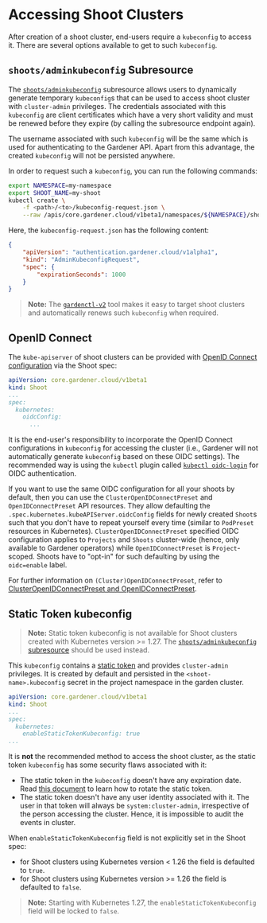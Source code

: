 # Accessing Shoot Clusters

After creation of a shoot cluster, end-users require a `kubeconfig` to access it. There are several options available to get to such `kubeconfig`.

## `shoots/adminkubeconfig` Subresource

The [`shoots/adminkubeconfig`](../proposals/16-adminkubeconfig-subresource.md) subresource allows users to dynamically generate temporary `kubeconfig`s that can be used to access shoot cluster with `cluster-admin` privileges. The credentials associated with this `kubeconfig` are client certificates which have a very short validity and must be renewed before they expire (by calling the subresource endpoint again).

The username associated with such `kubeconfig` will be the same which is used for authenticating to the Gardener API. Apart from this advantage, the created `kubeconfig` will not be persisted anywhere.

In order to request such a `kubeconfig`, you can run the following commands:

```bash
export NAMESPACE=my-namespace
export SHOOT_NAME=my-shoot
kubectl create \
    -f <path>/<to>/kubeconfig-request.json \
    --raw /apis/core.gardener.cloud/v1beta1/namespaces/${NAMESPACE}/shoots/${SHOOT_NAME}/adminkubeconfig | jq -r ".status.kubeconfig" | base64 -d
```

Here, the `kubeconfig-request.json` has the following content:

```json
{
    "apiVersion": "authentication.gardener.cloud/v1alpha1",
    "kind": "AdminKubeconfigRequest",
    "spec": {
        "expirationSeconds": 1000
    }
}
```

> **Note:** The [`gardenctl-v2`](https://github.com/gardener/gardenctl-v2/) tool makes it easy to target shoot clusters and automatically renews such `kubeconfig` when required.

## OpenID Connect

The `kube-apiserver` of shoot clusters can be provided with [OpenID Connect configuration](https://kubernetes.io/docs/reference/access-authn-authz/authentication/#openid-connect-tokens) via the Shoot spec:

```yaml
apiVersion: core.gardener.cloud/v1beta1
kind: Shoot
...
spec:
  kubernetes:
    oidcConfig:
      ...
```

It is the end-user's responsibility to incorporate the OpenID Connect configurations in `kubeconfig` for accessing the cluster (i.e., Gardener will not automatically generate `kubeconfig` based on these OIDC settings).
The recommended way is using the `kubectl` plugin called [`kubectl oidc-login`](https://github.com/int128/kubelogin) for OIDC authentication.

If you want to use the same OIDC configuration for all your shoots by default, then you can use the `ClusterOpenIDConnectPreset` and `OpenIDConnectPreset` API resources. They allow defaulting the `.spec.kubernetes.kubeAPIServer.oidcConfig` fields for newly created `Shoot`s such that you don't have to repeat yourself every time (similar to `PodPreset` resources in Kubernetes).
`ClusterOpenIDConnectPreset` specified OIDC configuration applies to `Projects` and `Shoots` cluster-wide (hence, only available to Gardener operators) while `OpenIDConnectPreset` is `Project`-scoped.
Shoots have to "opt-in" for such defaulting by using the `oidc=enable` label.

For further information on `(Cluster)OpenIDConnectPreset`, refer to [ClusterOpenIDConnectPreset and OpenIDConnectPreset](openidconnect-presets.md).

## Static Token kubeconfig 

> **Note:** Static token kubeconfig is not available for Shoot clusters created with Kubernetes version >= 1.27. The [`shoots/adminkubeconfig` subresource](#shootsadminkubeconfig-subresource) should be used instead.

This `kubeconfig` contains a [static token](https://kubernetes.io/docs/reference/access-authn-authz/authentication/#static-token-file) and provides `cluster-admin` privileges.
It is created by default and persisted in the `<shoot-name>.kubeconfig` secret in the project namespace in the garden cluster.

```yaml
apiVersion: core.gardener.cloud/v1beta1
kind: Shoot
...
spec:
  kubernetes:
    enableStaticTokenKubeconfig: true
...
```

It is **not** the recommended method to access the shoot cluster, as the static token `kubeconfig` has some security flaws associated with it:
- The static token in the `kubeconfig` doesn't have any expiration date. Read [this document](shoot_credentials_rotation.md#kubeconfig) to learn how to rotate the static token.
- The static token doesn't have any user identity associated with it. The user in that token will always be `system:cluster-admin`, irrespective of the person accessing the cluster. Hence, it is impossible to audit the events in cluster.

When `enableStaticTokenKubeconfig` field is not explicitly set in the Shoot spec:
- for Shoot clusters using Kubernetes version < 1.26 the field is defaulted to `true`.
- for Shoot clusters using Kubernetes version >= 1.26 the field is defaulted to `false`.

> **Note:** Starting with Kubernetes 1.27, the `enableStaticTokenKubeconfig` field will be locked to `false`. 
